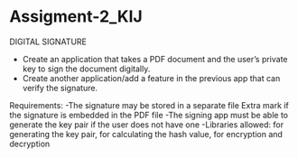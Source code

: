 # Assigment-2_KIJ
DIGITAL SIGNATURE

- Create an application that takes a PDF document and the user’s private key to sign the document digitally.
- Create another application/add a feature in the previous app that can verify the signature.

Requirements:
-The signature may be stored in a separate file
   Extra mark if the signature is embedded in the PDF file
-The signing app must be able to generate the key pair if the user does not have one
-Libraries allowed: for generating the key pair, for calculating the hash value, for encryption and decryption
